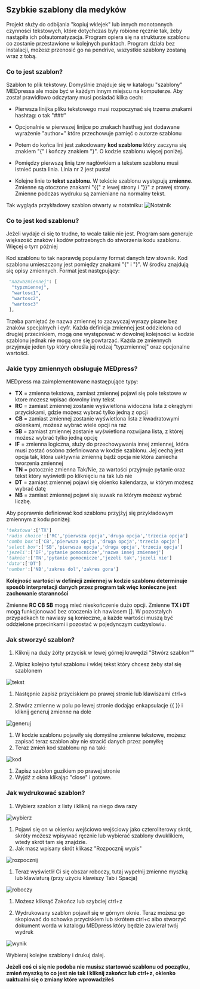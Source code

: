 ## Szybkie szablony dla medyków

Projekt służy do odbijania "kopiuj wklejek" lub innych monotonnych czynności tekstowych, które dotychczas były robione ręcznie tak, żeby nastąpiła ich półautomatyzacja. Program opiera się na strukturze szablonu co zostanie przestawione w kolejnych punktach. Program działa bez instalacji, możesz przenosić go na pendrive, wszystkie szablony zostaną wraz z tobą.

### Co to jest szablon?

Szablon to plik tekstowy. Domyślnie znajduje się w katalogu "szablony" MEDpressa ale może być w każdym innym miejscu na komputerze. Aby został prawidłowo odczytany musi posiadać kilka cech:


*   Pierwsza linijka pliku tekstowego musi rozpoczynać się trzema znakami hashtag: o tak "###"

*   Opcjonalnie w pierwszej linijce po znakach hasthag jest dodawane wyrażenie "author=" które przechowuje pamięć o autorze szablonu

*   Potem do końca lini jest zakodowany **kod szablonu** który zaczyna się znakiem "{" i kończy znakiem "}". O kodzie szablonu więcej poniżej.

*   Pomiędzy pierwszą linią tzw nagłówkiem a tekstem szablonu musi istnieć pusta linia. Linia nr 2 jest pusta!

*   Kolejne linie to **tekst szablonu**. W tekście szablonu występują **zmienne**. Zmienne są otoczone znakami "{{" z lewej strony i "}}" z prawej strony. Zmienne podczas wydruku są zamieniane na normalny tekst.

Tak wygląda przykładowy szablon otwarty w notatniku:
![Notatnik](https://i.imgur.com/YTdPVIU.png)

### Co to jest kod szablonu?

Jeżeli wydaje ci się to trudne, to wcale takie nie jest. Program sam generuje większość znaków i kodów potrzebnych do stworzenia kodu szablonu. Więcej o tym później

Kod szablonu to tak naprawdę popularny format danych tzw słownik. Kod szablonu umieszczony jest pomiędzy znakami "{" i "}". W środku znajdują się opisy zmiennych. Format jest następujący:

```python
 "nazwazmiennej": [
  "typzmiennej",
  "wartosc1",
  "wartosc2",
  "wartosc3"
 ],
```

Trzeba pamiętać że nazwa zmiennej to zazwyczaj wyrazy pisane bez znaków specjalnych i cyfr. Każda definicja zmiennej jest oddzielona od drugiej przecinkiem, mogą one występować w dowolnej kolejności w kodzie szablonu jednak nie mogą one się powtarzać. Każda ze zmiennych przyjmuje jeden typ który określa jej rodzaj "typzmiennej" oraz opcjonalne wartości.

### Jakie typy zmiennych obsługuje MEDpress?

MEDpress ma zaimplementowane nastaępujące typy:

*   **TX** = zmienna tekstowa, zamiast zmiennej pojawi się pole tekstowe w ktore mozesz wpisac dowolny inny tekst
*   **RC** = zamiast zmiennej zostanie wyświetlona widoczna lista z okrągłymi przyciskami, gdzie możesz wybrać tylko jedną z opcji
*   **CB** = zamiast zmiennej zostanie wyświetlona lista z kwadratowymi okienkami, możesz wybrać wiele opcji na raz
*   **SB** = zamiast zmiennej zostanie wyświetlona rozwijana lista, z której możesz wybrać tylko jedną opcję
*   **IF** = zmienna logiczna, służy do przechowywania innej zmiennej, która musi zostać osobno zdefiniowana w kodzie szablonu. Jej cechą jest opcja tak, która uaktywnia zmienną bądź opcja nie która zaniecha tworzenia zmiennej
*   **TN** = potocznie zmienna Tak/Nie, za wartości przyjmuje pytanie oraz tekst który wyświetli po kliknięciu na tak lub nie
*   **DT** = zamiast zmiennej pojawi się okienko kalendarza, w którym możesz wybrać datę
*   **NB** = zamiast zmiennej pojawi się suwak na którym możesz wybrać liczbę.

Aby poprawnie definiować kod szablonu przyjżyj się przykładowym zmiennym z kodu poniżej:

```python
'tekstowa':['TX']
'radio choice':['RC','pierwsza opcja','druga opcja','trzecia opcja']
'combo box':['CB','pierwsza opcja','druga opcja','trzecia opcja']
'select box':['SB','pierwsza opcja','druga opcja','trzecia opcja']
'jezeli':['IF','pytanie pomocnicze','nazwa innej zmiennej'] 
'taknie':['TN','pytanie pomocnicze','jezeli tak','jezeli nie']
'data':['DT']
'number':['NB','zakres dol','zakres gora']
```

**Kolejność wartości w definicji zmiennej w kodzie szablonu determinuje sposób interpretacji danych przez program tak więc konieczne jest zachowanie staranności**

Zmienne **RC CB SB** mogą mieć nieskończenie dużo opcji. Zmienne **TX i DT** mogą funkcjonować bez otoczenia ich nawiasem []. W pozostałych przypadkach te nawiasy są konieczne, a każde wartości muszą być oddzielone przecinkami i pozostać w pojedynczym cudzyslowiu.


### Jak stworzyć szablon?

1.  Kliknij na duży żółty przycisk w lewej górnej krawędzi "Stwórz szablon""

1.  Wpisz kolejno tytuł szablonu i wklej tekst który chcesz żeby stał się szablonem

![tekst](https://i.imgur.com/jT0NzCp.png)

1.  Następnie zapisz przyciskiem po prawej stronie lub klawiszami ctrl+s

1.  Stwórz zmienne w polu po lewej stronie dodając enkapsulacje {{ }} i kliknij generuj zmienne na dole

![generuj](https://i.imgur.com/9we1t8x.png)

1.  W kodzie szablonu pojawiły się domyślne zmienne tekstowe, możesz zapisać teraz szablon aby nie stracić danych przez pomyłkę
1.  Teraz zmień kod szablonu np na taki:

![kod](https://i.imgur.com/UeWHTpI.png)

1.  Zapisz szablon guzikiem po prawej stronie
1.  Wyjdź z okna klikając "close" i gotowe.

### Jak wydrukować szablon?

1.  Wybierz szablon z listy i kliknij na niego dwa razy

![wybierz](https://i.imgur.com/6sfmTKs.png)

1.  Pojawi się on w okienku wejściowo wejściowy jako czteroliterowy skrót, skróty możesz wpisywać ręcznie lub wybierać szablony dwuklikiem, wtedy skrót tam się znajdzie. 
1.  Jak masz wpisany skrót klikasz "Rozpocznij wypis"

![rozpocznij](https://i.imgur.com/EzeHbS2.png)

1.  Teraz wyświetlił Ci się obszar roboczy, tutaj wypełnij zmienne myszką lub klawiaturą (przy użyciu klawiszy Tab i Spacja)

![roboczy](https://i.imgur.com/RYFigYE.png)

1.  Możesz kliknąć Zakończ lub szybciej ctrl+z

1.  Wydrukowany szablon pojawił się w górnym oknie. Teraz możesz go skopiować do schowka przyciskiem lub skrótem ctrl+c albo stworzyć dokument worda w katalogu MEDpress który będzie zawierał twój wydruk

![wynik](https://i.imgur.com/198ZQjK.png)

Wybieraj kolejne szablony i drukuj dalej.

**Jeżeli coś ci się nie podoba nie musisz startować szablonu od początku, zmień myszką to co jest nie tak i kliknij zakończ lub ctrl+z, okienko uaktualni się o zmiany które wprowadziłeś**


